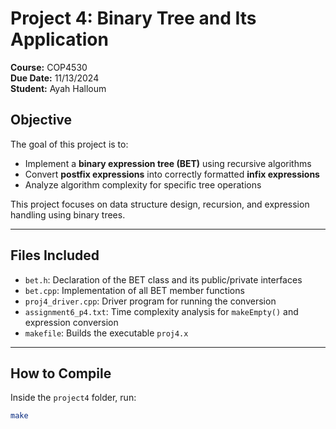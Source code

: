 # Project 4: Binary Tree and Its Application

**Course:** COP4530  
**Due Date:** 11/13/2024  
**Student:** Ayah Halloum

## Objective

The goal of this project is to:
- Implement a **binary expression tree (BET)** using recursive algorithms
- Convert **postfix expressions** into correctly formatted **infix expressions**
- Analyze algorithm complexity for specific tree operations

This project focuses on data structure design, recursion, and expression handling using binary trees.

---

## Files Included

- `bet.h`: Declaration of the BET class and its public/private interfaces
- `bet.cpp`: Implementation of all BET member functions
- `proj4_driver.cpp`: Driver program for running the conversion
- `assignment6_p4.txt`: Time complexity analysis for `makeEmpty()` and expression conversion
- `makefile`: Builds the executable `proj4.x`

---

## How to Compile

Inside the `project4` folder, run:

```bash
make
